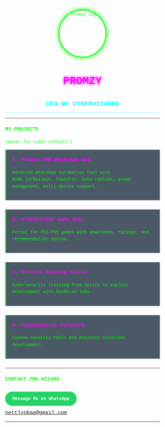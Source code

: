 <div align="center">
  <img src="https://via.placeholder.com/150" alt="Promzy Logo" style="width:150px; border-radius:50%; border:3px solid #00ff00; box-shadow:0 0 15px #00ff00;">
  
  <h1 style="color:#ff00ff; text-shadow:0 0 10px #ff00ff; font-size:2.5em;">PROMZY</h1>
  <div style="position:relative;">
    <h2 style="color:#00ffff; border-bottom:1px dashed #00ffff; padding-bottom:10px;">CEO OF CYBERWIZARDS</h2>
  </div>
</div>

---

### **MY PROJECTS**  
*(Hover for cyber-effects!)*

<div style="background:rgba(0,20,40,0.7); padding:20px; margin-bottom:30px; border-left:3px solid #00ff00; transition:all 0.3s ease; hover:transform:translateX(10px);">
  <h3 style="color:#ff00ff; margin-top:0;">1. Promzy XMD WhatsApp Bot</h3>
  <p>Advanced WhatsApp automation tool with Node.js/Baileys. Features: auto-replies, group management, multi-device support.</p>
</div>

<div style="background:rgba(0,20,40,0.7); padding:20px; margin-bottom:30px; border-left:3px solid #00ff00; transition:all 0.3s ease;">
  <h3 style="color:#ff00ff; margin-top:0;">2. PlayStation Game Hub</h3>
  <p>Portal for PS1-PS5 games with downloads, ratings, and recommendation system.</p>
</div>

<div style="background:rgba(0,20,40,0.7); padding:20px; margin-bottom:30px; border-left:3px solid #00ff00; transition:all 0.3s ease;">
  <h3 style="color:#ff00ff; margin-top:0;">3. Ethical Hacking Course</h3>
  <p>Cybersecurity training from basics to exploit development with hands-on labs.</p>
</div>

<div style="background:rgba(0,20,40,0.7); padding:20px; margin-bottom:30px; border-left:3px solid #00ff00; transition:all 0.3s ease;">
  <h3 style="color:#ff00ff; margin-top:0;">4. CyberWizards Software</h3>
  <p>Custom security tools and business solutions development.</p>
</div>

---

### **CONTACT THE WIZARD**  
<a href="https://wa.me/234YOURPHONENUMBER?text=Hi%20Promzy!" style="display:inline-block; background:#25D366; color:white; padding:12px 24px; border-radius:50px; text-decoration:none; font-weight:bold; margin:10px 0; transition:all 0.3s ease;">Message Me on WhatsApp</a>  
<span style="color:#00ffff; font-size:1.2em;">nettlynbae@gmail.com</span>

--- 

<footer style="text-align:center; margin-top:50px; color:#888; font-size:0.9em;">

<style>
  body {
    font-family: 'Courier New', monospace;
    background: url('https://i.imgur.com/JQJQZQy.jpg') no-repeat center center fixed;
    background-size: cover;
    color: #00ff00;
    line-height: 1.6;
  }
  .container {
    max-width: 1200px;
    margin: 0 auto;
    padding: 20px;
    background-color: rgba(0, 0, 20, 0.85);
    backdrop-filter: blur(5px);
    border-left: 1px solid #ff00ff;
    border-right: 1px solid #ff00ff;
  }
  div[style*="background:rgba"]:hover {
    transform: translateX(10px);
    box-shadow: 0 0 20px rgba(0, 255, 255, 0.5);
  }
</style>